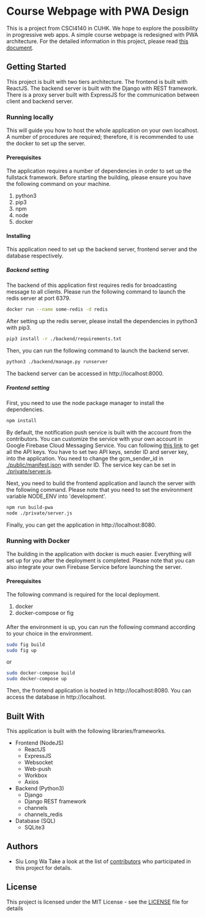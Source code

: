 # Course Webpage with PWA Design
This is a project from CSCI4140 in CUHK. We hope to explore the possibility in progressive web apps. A simple course webpage is redesigned with PWA architecture. For the detailed information in this project, please read [this document](./information.md).
## Getting Started
This project is built with two tiers architecture. The frontend is built with ReactJS. The backend server is built with the Django with REST framework. There is a proxy server built with ExpressJS for the communication between client and backend server.
### Running locally
This will guide you how to host the whole application on your own localhost. A number of procedures are required; therefore, it is recommended to use the docker to set up the server.
#### Prerequisites
The application requires a number of dependencies in order to set up the fullstack framework. Before starting the building, please ensure you have the following command on your machine.
1. python3
2. pip3
3. npm
4. node
5. docker
#### Installing
This application need to set up the backend server, frontend server and the database respectively. 
##### Backend setting
The backend of this application first requires redis for broadcasting message to all clients. Please run the following command to launch the redis server at port 6379.
```bash
docker run --name some-redis -d redis
``` 
After setting up the redis server, please install the dependencies in python3 with pip3.
```bash
pip3 install -r ./backend/requirements.txt
```
Then, you can run the following command to launch the backend server.
```bash
python3 ./backend/manage.py runserver
```
The backend server can be accessed in http://localhost:8000.
##### Frontend setting
First, you need to use the node package manager to install the dependencies.
```bash
npm install
```
By default, the notification push service is built with the account from the contributors. You can customize the service with your own account in Google Firebase Cloud Messaging Service.
You can following [this link](https://firebase.google.com/docs/cloud-messaging/js/client) to get all the API keys. You have to set two API keys, sender ID and server key, into the application. You need to change the gcm_sender_id in [./public/manifest.json](,/public/manifest.json) with sender ID. The service key can be set in [./private/server.js](./private/server.js).

Next, you need to build the frontend application and launch the server with the following command. Please note that you need to set the environment variable NODE_ENV into 'development'.
```bash
npm run build-pwa
node ./private/server.js
```
Finally, you can get the application in http://localhost:8080. 

### Running with Docker
The building in the application with docker is much easier. Everything will set up for you after the deployment is completed. Please note that you can also integrate your own Firebase Service before launching the server.
#### Prerequisites
The following command is required for the local deployment.
1. docker
2. docker-compose or fig
#### 
After the environment is up, you can run the following command according to your choice in the environment.
```bash
sudo fig build
sudo fig up
```
or
```bash
sudo docker-compose build
sudo docker-compose up
```
Then, the frontend application is hosted in http://localhost:8080. You can access the database in http://localhost. 
## Built With
This application is built with the following libraries/frameworks.
* Frontend (NodeJS)
    * ReactJS
    * ExpressJS
    * Websocket
    * Web-push
    * Workbox
    * Axios
* Backend (Python3)
    * Django
    * Django REST framework
    * channels
    * channels_redis
* Database (SQL)
    * SQLite3
## Authors
* Siu Long Wa
Take a look at the list of [contributors](https://github.com/RyanSiu1995/Course_Webpage_PWA_Client/graphs/contributors) who participated in this project for details.
## License
This project is licensed under the MIT License - see the [LICENSE](LICENSE) file for details
